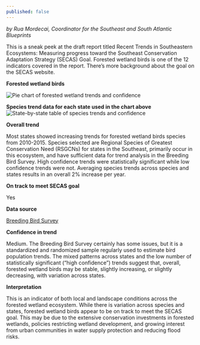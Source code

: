 ```yaml
---
published: false
---
```


_by Rua Mordecai, Coordinator for the Southeast and South Atlantic Blueprints_

This is a sneak peek at the draft report titled Recent Trends in Southeastern Ecosystems: Measuring progress toward the Southeast Conservation Adaptation Strategy (SECAS) Goal. Forested wetland birds is one of the 12 indicators covered in the report. There’s more background about the goal on the SECAS website.

**Forested wetland birds**

![Pie chart of forested wetland trends and confidence]({{site.baseurl}}/images/forestedWetlandBirds_recentTrend-768x344.png)

**Species trend data for each state used in the chart above**
![State-by-state table of species trends and confidence]({{site.baseurl}}/images/forestedWetlandBirds_recentTrend2-768x552.png)

**Overall trend**

Most states showed increasing trends for forested wetland birds species from 2010-2015. Species selected are Regional Species of Greatest Conservation Need (RSGCNs) for states in the Southeast, primarily occur in this ecosystem, and have sufficient data for trend analysis in the Breeding Bird Survey. High confidence trends were statistically significant while low confidence trends were not. Averaging species trends across species and states results in an overall 2% increase per year.

**On track to meet SECAS goal**

Yes

**Data source**

[Breeding Bird Survey](https://www.mbr-pwrc.usgs.gov/bbs/trend/tf15.shtml)

**Confidence in trend**

Medium. The Breeding Bird Survey certainly has some issues, but it is a standardized and randomized sample regularly used to estimate bird population trends. The mixed patterns across states and the low number of statistically significant (“high confidence”) trends suggest that, overall, forested wetland birds may be stable, slightly increasing, or slightly decreasing, with variation across states.

**Interpretation**

This is an indicator of both local and landscape conditions across the forested wetland ecosystem. While there is variation across species and states, forested wetland birds appear to be on track to meet the SECAS goal. This may be due to the extensive conservation investments in forested wetlands, policies restricting wetland development, and growing interest from urban communities in water supply protection and reducing flood risks.
